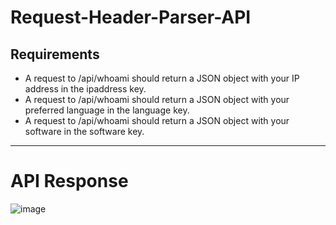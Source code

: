 # Request-Header-Parser-API

## Requirements
<ul>
  <li>A request to /api/whoami should return a JSON object with your IP address in the ipaddress key.</li>

  <li>A request to /api/whoami should return a JSON object with your preferred language in the language key.</li>

  <li>A request to /api/whoami should return a JSON object with your software in the software key.</li>
</ul>

<hr>

# API Response
![image](https://user-images.githubusercontent.com/16984674/129052005-6847a871-e105-46ad-b917-8dad0328d10a.png)


